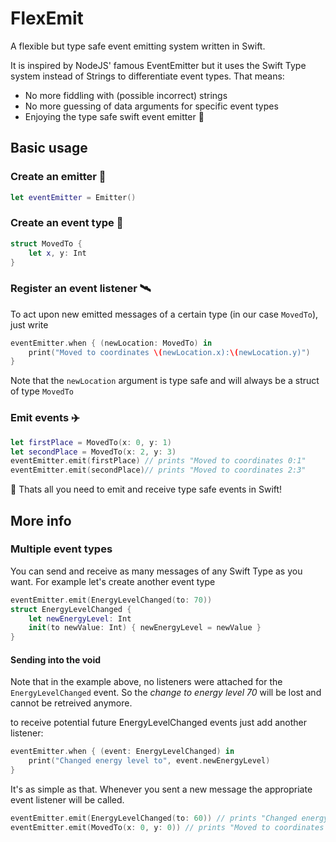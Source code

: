 # FlexEmit

A flexible but type safe event emitting system written in Swift.

It is inspired by NodeJS' famous EventEmitter but it uses the Swift Type system instead of Strings to differentiate event types. That means:

- No more fiddling with (possible incorrect) strings
- No more guessing of data arguments for specific event types
- Enjoying the type safe swift event emitter 🎉

## Basic usage

### Create an emitter 📡
```swift
let eventEmitter = Emitter()
```

### Create an event type 🧾

```swift
struct MovedTo {
    let x, y: Int
}
```

### Register an event listener 🛰

To act upon new emitted messages of a certain type (in our case `MovedTo`), just write

```swift
eventEmitter.when { (newLocation: MovedTo) in
    print("Moved to coordinates \(newLocation.x):\(newLocation.y)")
}
```

Note that the `newLocation` argument is type safe and will always be a struct of type `MovedTo`

### Emit events ✈️

```swift
let firstPlace = MovedTo(x: 0, y: 1)
let secondPlace = MovedTo(x: 2, y: 3)
eventEmitter.emit(firstPlace) // prints "Moved to coordinates 0:1"
eventEmitter.emit(secondPlace)// prints "Moved to coordinates 2:3"
```

🥳 Thats all you need to emit and receive type safe events in Swift!

## More info

### Multiple event types

You can send and receive as many messages of any Swift Type as you want. For example let's create another event type

```swift
eventEmitter.emit(EnergyLevelChanged(to: 70))
struct EnergyLevelChanged {
    let newEnergyLevel: Int
    init(to newValue: Int) { newEnergyLevel = newValue }
}
```

#### Sending into the void

Note that in the example above, no listeners were attached for the `EnergyLevelChanged` event. So the *change to energy level 70* will be lost and cannot be retreived anymore.

to receive potential future EnergyLevelChanged events just add another listener:
```swift
eventEmitter.when { (event: EnergyLevelChanged) in
    print("Changed energy level to", event.newEnergyLevel)
}
```

It's as simple as that. Whenever you sent a new message the appropriate event listener will be called.

```swift
eventEmitter.emit(EnergyLevelChanged(to: 60)) // prints "Changed energy level to 60"
eventEmitter.emit(MovedTo(x: 0, y: 0)) // prints "Moved to coordinates 0:0"
```
